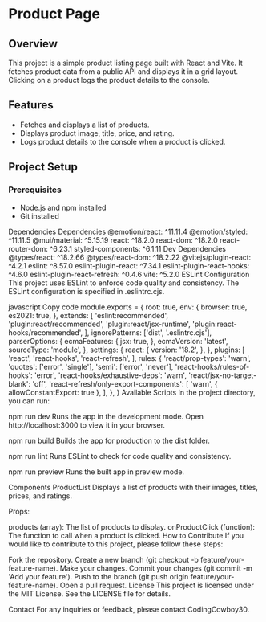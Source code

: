 # Product Page

## Overview

This project is a simple product listing page built with React and Vite. It fetches product data from a public API and displays it in a grid layout. Clicking on a product logs the product details to the console.

## Features

- Fetches and displays a list of products.
- Displays product image, title, price, and rating.
- Logs product details to the console when a product is clicked.

## Project Setup

### Prerequisites

- Node.js and npm installed
- Git installed

Dependencies
Dependencies
@emotion/react: ^11.11.4
@emotion/styled: ^11.11.5
@mui/material: ^5.15.19
react: ^18.2.0
react-dom: ^18.2.0
react-router-dom: ^6.23.1
styled-components: ^6.1.11
Dev Dependencies
@types/react: ^18.2.66
@types/react-dom: ^18.2.22
@vitejs/plugin-react: ^4.2.1
eslint: ^8.57.0
eslint-plugin-react: ^7.34.1
eslint-plugin-react-hooks: ^4.6.0
eslint-plugin-react-refresh: ^0.4.6
vite: ^5.2.0
ESLint Configuration
This project uses ESLint to enforce code quality and consistency. The ESLint configuration is specified in .eslintrc.cjs.

javascript
Copy code
module.exports = {
  root: true,
  env: {
    browser: true,
    es2021: true,
  },
  extends: [
    'eslint:recommended',
    'plugin:react/recommended',
    'plugin:react/jsx-runtime',
    'plugin:react-hooks/recommended',
  ],
  ignorePatterns: ['dist', '.eslintrc.cjs'],
  parserOptions: {
    ecmaFeatures: {
      jsx: true,
    },
    ecmaVersion: 'latest',
    sourceType: 'module',
  },
  settings: {
    react: {
      version: '18.2',
    },
  },
  plugins: [
    'react',
    'react-hooks',
    'react-refresh',
  ],
  rules: {
    'react/prop-types': 'warn',
    'quotes': ['error', 'single'],
    'semi': ['error', 'never'],
    'react-hooks/rules-of-hooks': 'error',
    'react-hooks/exhaustive-deps': 'warn',
    'react/jsx-no-target-blank': 'off',
    'react-refresh/only-export-components': [
      'warn',
      { allowConstantExport: true },
    ],
  },
}
Available Scripts
In the project directory, you can run:

npm run dev
Runs the app in the development mode.
Open http://localhost:3000 to view it in your browser.

npm run build
Builds the app for production to the dist folder.

npm run lint
Runs ESLint to check for code quality and consistency.

npm run preview
Runs the built app in preview mode.

Components
ProductList
Displays a list of products with their images, titles, prices, and ratings.

Props:

products (array): The list of products to display.
onProductClick (function): The function to call when a product is clicked.
How to Contribute
If you would like to contribute to this project, please follow these steps:

Fork the repository.
Create a new branch (git checkout -b feature/your-feature-name).
Make your changes.
Commit your changes (git commit -m 'Add your feature').
Push to the branch (git push origin feature/your-feature-name).
Open a pull request.
License
This project is licensed under the MIT License. See the LICENSE file for details.

Contact
For any inquiries or feedback, please contact CodingCowboy30.
